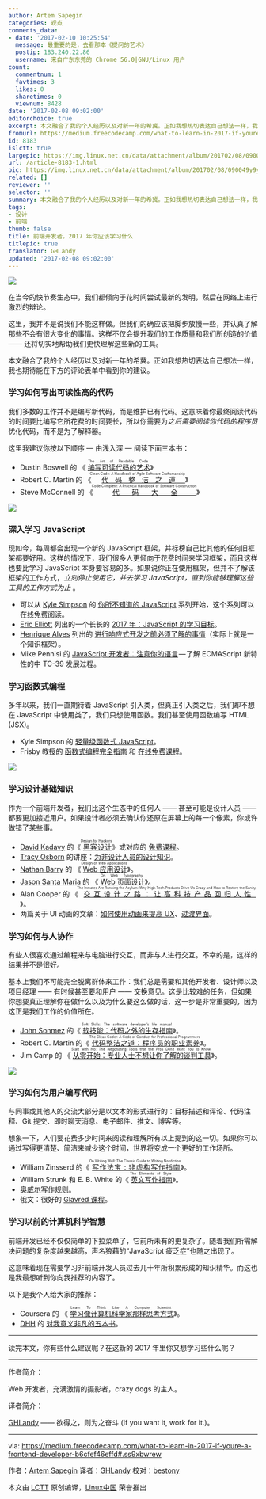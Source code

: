 ```yaml
---
author: Artem Sapegin
categories: 观点
comments_data:
- date: '2017-02-10 10:25:54'
  message: 最重要的是，去看那本《提问的艺术》
  postip: 183.240.22.86
  username: 来自广东东莞的 Chrome 56.0|GNU/Linux 用户
count:
  commentnum: 1
  favtimes: 3
  likes: 0
  sharetimes: 0
  viewnum: 8428
date: '2017-02-08 09:02:00'
editorchoice: true
excerpt: 本文融合了我的个人经历以及对新一年的希冀。正如我想热切表达自己想法一样，我也期待能在下方的评论表单中看到你的建议。
fromurl: https://medium.freecodecamp.com/what-to-learn-in-2017-if-youre-a-frontend-developer-b6cfef46effd#.ss9xbwrew
id: 8183
islctt: true
largepic: https://img.linux.net.cn/data/attachment/album/201702/08/090049y9y99imzi9w9cyld.jpeg
url: /article-8183-1.html
pic: https://img.linux.net.cn/data/attachment/album/201702/08/090049y9y99imzi9w9cyld.jpeg.thumb.jpg
related: []
reviewer: ''
selector: ''
summary: 本文融合了我的个人经历以及对新一年的希冀。正如我想热切表达自己想法一样，我也期待能在下方的评论表单中看到你的建议。
tags:
- 设计
- 前端
thumb: false
title: 前端开发者，2017 年你应该学习什么
titlepic: true
translator: GHLandy
updated: '2017-02-08 09:02:00'
---
```


![](/data/attachment/album/201702/08/090049y9y99imzi9w9cyld.jpeg)


在当今的快节奏生态中，我们都倾向于花时间尝试最新的发明，然后在网络上进行激烈的辩论。


这里，我并不是说我们不能这样做。但我们的确应该把脚步放慢一些，并认真了解那些不会有很大变化的事情。这样不仅会提升我们的工作质量和我们所创造的价值 —— 还将切实地帮助我们更快理解这些新的工具。


本文融合了我的个人经历以及对新一年的希冀。正如我想热切表达自己想法一样，我也期待能在下方的评论表单中看到你的建议。


### 学习如何写出可读性高的代码


我们多数的工作并不是编写新代码，而是维护已有代码。这意味着你最终阅读代码的时间要比编写它所花费的时间要长，所以你需要为*之后需要阅读你代码的程序员*优化代码，而不是为了解释器。


这里我建议你按以下顺序 — 由浅入深 — 阅读下面三本书：


* Dustin Boswell 的 《<ruby> <a href="https://www.amazon.com/gp/product/0596802293/">  编写可读代码的艺术 </a> <rp>  （ </rp> <rt>  The Art of Readable Code </rt> <rp>  ） </rp></ruby>》
* Robert C. Martin 的 《<ruby> <a href="https://www.amazon.com/Clean-Code-Handbook-Software-Craftsmanship/dp/0132350882/">  代码整洁之道 </a> <rp>  （ </rp> <rt>  Clean Code: A Handbook of Agile Software Craftsmanship </rt> <rp>  ） </rp></ruby>》
* Steve McConnell 的 《<ruby> <a href="https://www.amazon.com/Code-Complete-Practical-Handbook-Construction/dp/0735619670/">  代码大全 </a> <rp>  （ </rp> <rt>  Code Complete: A Practical Handbook of Software Construction </rt> <rp>  ） </rp></ruby>》


![](/data/attachment/album/201702/08/090110m49qkzziwfgzbezj.jpeg)


### 深入学习 JavaScript


现如今，每周都会出现一个新的 JavaScript 框架，并标榜自己比其他的任何旧框架都要好用。这样的情况下，我们很多人更倾向于花费时间来学习框架，而且这样也要比学习 JavaScript 本身要容易的多。如果说你正在使用框架，但并不了解该框架的工作方式，*立刻停止使用它，并去学习 JavaScript，直到你能够理解这些工具的工作方式为止* 。


* 可以从 [Kyle Simpson](https://medium.com/u/5dccb9bb4625) 的 [你所不知道的 JavaScript](https://github.com/getify/You-Dont-Know-JS) 系列开始，这个系列可以在线免费阅读。
* [Eric Elliott](https://medium.com/u/c359511de780) 列出的一个长长的 [2017 年：JavaScript 的学习目标](https://medium.com/javascript-scene/top-javascript-frameworks-topics-to-learn-in-2017-700a397b711#.zhnbn4rvg)。
* [Henrique Alves](https://medium.com/u/b6c3841651ac) 列出的 [进行响应式开发之前必须了解的事情](http://alves.im/blog/before-dive-into-react.html)（实际上就是一个知识框架）。
* Mike Pennisi 的 [JavaScript 开发者：注意你的语言](https://bocoup.com/weblog/javascript-developers-watch-your-language) — 了解 ECMAScript 新特性的中 TC-39 发展过程。


### 学习函数式编程


多年以来，我们一直期待着 JavaScript 引入类，但真正引入类之后，我们却不想在 JavaScript 中使用类了，我们只想使用函数。我们甚至使用函数编写 HTML (JSX)。


* Kyle Simpson 的 [轻量级函数式 JavaScript](https://github.com/getify/Functional-Light-JS)。
* Frisby 教授的 [函数式编程完全指南](https://github.com/MostlyAdequate/mostly-adequate-guide) 和 [在线免费课程](https://egghead.io/courses/professor-frisby-introduces-composable-functional-javascript)。


![](/data/attachment/album/201702/08/090130vwwmxx761bbdwrrr.jpeg)


### 学习设计基础知识


作为一个前端开发者，我们比这个生态中的任何人 —— 甚至可能是设计人员 —— 都要更加接近用户。如果设计者必须去确认你还原在屏幕上的每一个像素，你或许做错了某些事。


* [David Kadavy](https://medium.com/u/5377a93ef640) 的《<ruby> <a href="https://www.amazon.com/Design-Hackers-Reverse-Engineering-Beauty-ebook/dp/B005J578EW">  黑客设计 </a> <rp>  （ </rp> <rt>  Design for Hackers </rt> <rp>  ） </rp></ruby>》或对应的 [免费课程](http://designforhackers.com/)。
* [Tracy Osborn](https://medium.com/u/e611097a5bd4) 的讲座：[为非设计人员的设计知识](https://youtu.be/ZbrzdMaumNk)。
* [Nathan Barry](https://medium.com/u/ac3090433602) 的 《<ruby> <a href="http://nathanbarry.com/webapps/">  Web 应用设计 </a> <rp>  （ </rp> <rt>  Design of Web Applications </rt> <rp>  ） </rp></ruby>》。
* [Jason Santa Maria](https://medium.com/u/8eddcb9e4ac4) 的 《<ruby> <a href="https://abookapart.com/products/on-web-typography">  Web 页面设计 </a> <rp>  （ </rp> <rt>  On Web Typography </rt> <rp>  ） </rp></ruby>》。
* Alan Cooper 的 《<ruby> <a href="https://www.amazon.com/Inmates-Are-Running-Asylum-Products-ebook/dp/B000OZ0N62/">  交互设计之路：让高科技产品回归人性 </a> <rp>  （ </rp> <rt>  The Inmates Are Running the Asylum: Why High Tech Products Drive Us Crazy and How to Restore the Sanity </rt> <rp>  ） </rp></ruby>》。
* 两篇关于 UI 动画的文章：[如何使用动画来提高 UX](http://babich.biz/how-to-use-animation-to-improve-ux/)、[过渡界面](https://medium.com/@pasql/transitional-interfaces-926eb80d64e3#.igcwawszz)。


### 学习如何与人协作


有些人很喜欢通过编程来与电脑进行交互，而非与人进行交互。不幸的是，这样的结果并不是很好。


基本上我们不可能完全脱离群体来工作：我们总是需要和其他开发者、设计师以及项目经理 —— 有时候甚至要和用户 —— 交换意见。这是比较难的任务，但如果你想要真正理解你在做什么以及为什么要这么做的话，这一步是非常重要的，因为这正是我们工作的价值所在。


* [John Sonmez](https://medium.com/u/56e8cba02b) 的《<ruby> <a href="https://www.amazon.com/Soft-Skills-software-developers-manual/dp/1617292397/">  软技能：代码之外的生存指南 </a> <rp>  （ </rp> <rt>  Soft Skills: The software developer’s life manual </rt> <rp>  ） </rp></ruby>》。
* Robert C. Martin 的《<ruby> <a href="https://www.amazon.com/Clean-Coder-Conduct-Professional-Programmers/dp/0137081073/">  代码整洁之道：程序员的职业素养 </a> <rp>  （ </rp> <rt>  The Clean Coder: A Code of Conduct for Professional Programmers </rt> <rp>  ） </rp></ruby>》。
* Jim Camp 的 《<ruby> <a href="https://www.amazon.com/Start-No-Negotiating-Tools-that-ebook/dp/B003EY7JEE/">  从零开始：专业人士不想让你了解的谈判工具 </a> <rp>  （ </rp> <rt>  Start with No: The Negotiating Tools that the Pros Don’t Want You to Know </rt> <rp>  ） </rp></ruby>》。


![](/data/attachment/album/201702/08/090152u00pcdprrz67trhr.jpeg)


### 学习如何为用户编写代码


与同事或其他人的交流大部分是以文本的形式进行的：目标描述和评论、代码注释、Git 提交、即时聊天消息、电子邮件、推文、博客等。


想象一下，人们要花费多少时间来阅读和理解所有以上提到的这一切。如果你可以通过写得更清楚、简洁来减少这个时间，世界将变成一个更好的工作场所。


* William Zinsserd 的《<ruby> <a href="https://www.amazon.com/gp/product/0060891548/">  写作法宝 : 非虚构写作指南 </a> <rp>  （ </rp> <rt>  On Writing Well: The Classic Guide to Writing Nonfiction </rt> <rp>  ） </rp></ruby>》。
* William Strunk 和 E. B. White 的《<ruby> <a href="https://www.amazon.com/Elements-Style-4th-William-Strunk/dp/0205313426/">  英文写作指南 </a> <rp>  （ </rp> <rt>  The Elements of Style </rt> <rp>  ） </rp></ruby>》。
* [奥威尔写作规则](http://www.economist.com/blogs/prospero/2013/07/george-orwell-writing)。
* 俄文：很好的 [Glavred 课程](http://maximilyahov.ru/glvrd-pro/)。


### 学习以前的计算机科学智慧


前端开发已经不仅仅简单的下拉菜单了，它前所未有的更复杂了。随着我们所需解决问题的复杂度越来越高，声名狼藉的“JavaScript 疲乏症”也随之出现了。


这意味着现在需要学习非前端开发人员过去几十年所积累形成的知识精华。而这也是我最想听到你向我推荐的内容了。


以下是我个人给大家的推荐：


* Coursera 的 《<ruby> <a href="https://www.coursera.org/specializations/algorithms">  学习像计算机科学家那样思考方式 </a> <rp>  （ </rp> <rt>  Learn To Think Like A Computer Scientist </rt> <rp>  ） </rp></ruby>》。
* [DHH](https://medium.com/u/54bcbf647830) 的 [对我意义非凡的五本书](https://signalvnoise.com/posts/3375-the-five-programming-books-that-meant-most-to-me)。




---


读完本文，你有些什么建议呢？在这新的 2017 年里你又想学习些什么呢？




---


作者简介：


Web 开发者，充满激情的摄影者，crazy dogs 的主人。


译者简介：


[GHLandy](http://GHLandy.com) —— 欲得之，则为之奋斗 (If you want it, work for it.)。




---


via: <https://medium.freecodecamp.com/what-to-learn-in-2017-if-youre-a-frontend-developer-b6cfef46effd#.ss9xbwrew>


作者：[Artem Sapegin](https://medium.freecodecamp.com/@sapegin) 译者：[GHLandy](https://github.com/GHLandy) 校对：[bestony](https://github.com/bestony)


本文由 [LCTT](https://github.com/LCTT/TranslateProject) 原创编译，[Linux中国](https://linux.cn/) 荣誉推出